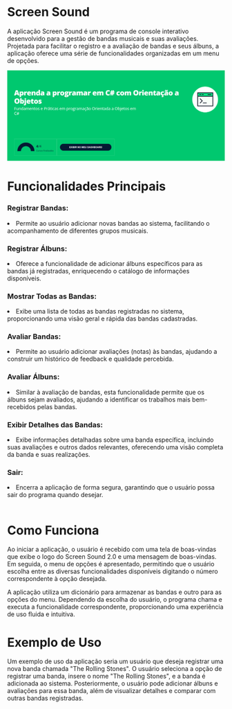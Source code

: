 
<h1>Screen Sound</h1>
<p>A aplicação Screen Sound  é um programa de console interativo desenvolvido para a gestão de bandas musicais e suas avaliações. Projetada para facilitar o registro e a avaliação de bandas e seus álbuns, a aplicação oferece uma série de funcionalidades organizadas em um menu de opções.

![imagem](/img/img1.png)

<h1>Funcionalidades Principais</h1>

<h3>Registrar Bandas:</h3>
<li>Permite ao usuário adicionar novas bandas ao sistema, facilitando o acompanhamento de diferentes grupos musicais.</li>
<h3>Registrar Álbuns:
</h3>
<li>Oferece a funcionalidade de adicionar álbuns específicos para as bandas já registradas, enriquecendo o catálogo de informações disponíveis.</li>
<h3>Mostrar Todas as Bandas:
</h3>
<li>Exibe uma lista de todas as bandas registradas no sistema, proporcionando uma visão geral e rápida das bandas cadastradas.</li>
<h3>Avaliar Bandas:</h3>
<li>Permite ao usuário adicionar avaliações (notas) às bandas, ajudando a construir um histórico de feedback e qualidade percebida.</li>
<h3>Avaliar Álbuns:</h3>
<li>Similar à avaliação de bandas, esta funcionalidade permite que os álbuns sejam avaliados, ajudando a identificar os trabalhos mais bem-recebidos pelas bandas.</li>
<h3>Exibir Detalhes das Bandas:</h3>
<li>Exibe informações detalhadas sobre uma banda específica, incluindo suas avaliações e outros dados relevantes, oferecendo uma visão completa da banda e suas realizações.
</li>
<h3>Sair:</h3>
<li>Encerra a aplicação de forma segura, garantindo que o usuário possa sair do programa quando desejar.</li>
<br>
<h1>Como Funciona</h1>
Ao iniciar a aplicação, o usuário é recebido com uma tela de boas-vindas que exibe o logo do Screen Sound 2.0 e uma mensagem de boas-vindas. Em seguida, o menu de opções é apresentado, permitindo que o usuário escolha entre as diversas funcionalidades disponíveis digitando o número correspondente à opção desejada.

A aplicação utiliza um dicionário para armazenar as bandas e outro para as opções do menu. Dependendo da escolha do usuário, o programa chama e executa a funcionalidade correspondente, proporcionando uma experiência de uso fluida e intuitiva.

<h1>Exemplo de Uso</h1>
Um exemplo de uso da aplicação seria um usuário que deseja registrar uma nova banda chamada "The Rolling Stones". O usuário seleciona a opção de registrar uma banda, insere o nome "The Rolling Stones", e a banda é adicionada ao sistema. Posteriormente, o usuário pode adicionar álbuns e avaliações para essa banda, além de visualizar detalhes e comparar com outras bandas registradas.</p>